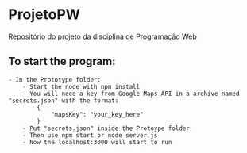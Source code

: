 # ProjetoPW
Repositório do projeto da disciplina de Programação Web

## To start the program:
	- In the Prototype folder:
		- Start the node with npm install
		- You will need a key from Google Maps API in a archive named "secrets.json" with the format:
			{
				"mapsKey": "your_key_here"
			}
		- Put "secrets.json" inside the Protoype folder
		- Then use npm start or node server.js
		- Now the localhost:3000 will start to run
